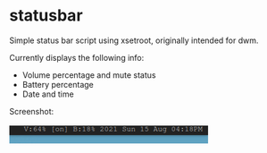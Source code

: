# statusbar
Simple status bar script using xsetroot, originally intended for dwm.

Currently displays the following info:
* Volume percentage and mute status
* Battery percentage
* Date and time

Screenshot:
<br/></br>
![screenshot](example.png?raw=true)